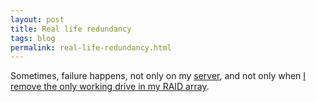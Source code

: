 ```yaml
---
layout: post
title: Real life redundancy
tags: blog
permalink: real-life-redundancy.html
---
```


Sometimes, failure happens, not only on my [server](/tag/server.html), and not
only when [I remove the only working drive in my RAID array](/server-18.04-backup-btrfs.html).

